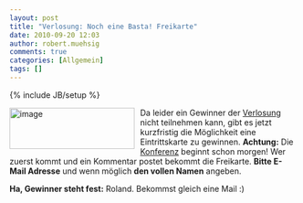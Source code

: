 ```yaml
---
layout: post
title: "Verlosung: Noch eine Basta! Freikarte"
date: 2010-09-20 12:03
author: robert.muehsig
comments: true
categories: [Allgemein]
tags: []
---
```

{% include JB/setup %}
<p><a href="{{BASE_PATH}}/assets/wp-images/image1055.png"><img style="border-bottom: 0px; border-left: 0px; margin: 0px 10px 0px 0px; display: inline; border-top: 0px; border-right: 0px" title="image" border="0" alt="image" align="left" src="{{BASE_PATH}}/assets/wp-images/image_thumb237.png" width="219" height="72" /></a> </p>  <p></p>  <p>Da leider ein Gewinner der <a href="http://code-inside.de/blog/2010/09/13/verlosung-2-freikarten-fr-die-basta/">Verlosung</a> nicht teilnehmen kann, gibt es jetzt kurzfristig die Möglichkeit eine Eintrittskarte zu gewinnen. <strong>Achtung:</strong> Die <a href="http://basta.net/">Konferenz</a> beginnt schon morgen! Wer zuerst kommt und ein Kommentar postet bekommt die Freikarte. <strong>Bitte E-Mail Adresse</strong> und wenn möglich <strong>den vollen Namen</strong> angeben.</p>  <p><strong>Ha, Gewinner steht fest:</strong> Roland. Bekommst gleich eine Mail :)</p>
